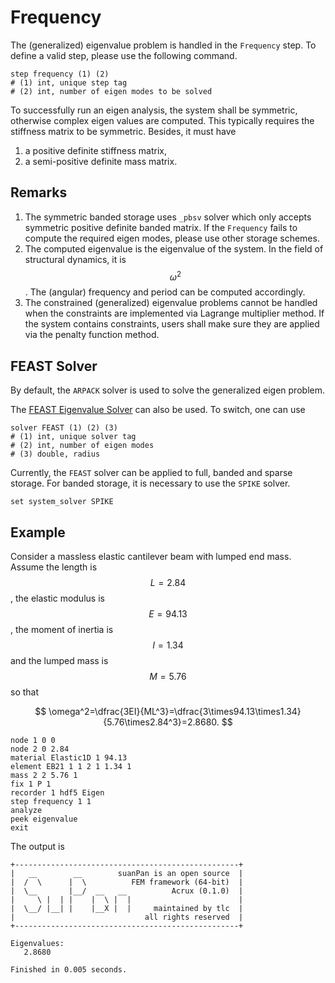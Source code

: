# Frequency

The (generalized) eigenvalue problem is handled in the `Frequency` step. To define a valid step, please use the
following command.

```
step frequency (1) (2)
# (1) int, unique step tag
# (2) int, number of eigen modes to be solved
```

To successfully run an eigen analysis, the system shall be symmetric, otherwise complex eigen values are computed. This
typically requires the stiffness matrix to be symmetric. Besides, it must have

1. a positive definite stiffness matrix,
2. a semi-positive definite mass matrix.

## Remarks

1. The symmetric banded storage uses `_pbsv` solver which only accepts symmetric positive definite banded matrix. If
   the `Frequency` fails to compute the required eigen modes, please use other storage schemes.
2. The computed eigenvalue is the eigenvalue of the system. In the field of structural dynamics, it is $$\omega^2$$.
   The (angular) frequency and period can be computed accordingly.
3. The constrained (generalized) eigenvalue problems cannot be handled when the constraints are implemented via Lagrange
   multiplier method. If the system contains constraints, users shall make sure they are applied via the penalty
   function method.

## FEAST Solver

By default, the `ARPACK` solver is used to solve the generalized eigen problem.

The [FEAST Eigenvalue Solver](http://www.feast-solver.org/) can also be used. To switch, one can use

```
solver FEAST (1) (2) (3)
# (1) int, unique solver tag
# (2) int, number of eigen modes
# (3) double, radius
```

Currently, the `FEAST` solver can be applied to full, banded and sparse storage. For banded storage, it is necessary to
use the `SPIKE` solver.

```
set system_solver SPIKE
```

## Example

Consider a massless elastic cantilever beam with lumped end mass. Assume the length is $$L=2.84$$, the elastic modulus
is $$E=94.13$$, the moment of inertia is $$I=1.34$$ and the lumped mass is $$M=5.76$$ so that

$$
\omega^2=\dfrac{3EI}{ML^3}=\dfrac{3\times94.13\times1.34}{5.76\times2.84^3}=2.8680.
$$

```
node 1 0 0
node 2 0 2.84
material Elastic1D 1 94.13
element EB21 1 1 2 1 1.34 1
mass 2 2 5.76 1
fix 1 P 1
recorder 1 hdf5 Eigen
step frequency 1 1
analyze
peek eigenvalue
exit
```

The output is

```
+--------------------------------------------------+
|   __        __        suanPan is an open source  |
|  /  \      |  \          FEM framework (64-bit)  |
|  \__       |__/  __   __          Acrux (0.1.0)  |
|     \ |  | |    |  \ |  |                        |
|  \__/ |__| |    |__X |  |     maintained by tlc  |
|                             all rights reserved  |
+--------------------------------------------------+

Eigenvalues:
   2.8680

Finished in 0.005 seconds.
```